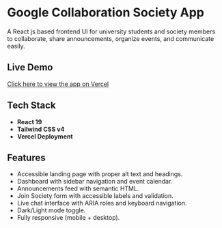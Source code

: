 # Google Collaboration Society App

A React js based frontend UI for university students and society members to collaborate, share announcements, organize events, and communicate easily.

##  Live Demo
[Click here to view the app on Vercel](https://google-collaboration.vercel.app/)

##  Tech Stack
- **React 19**
- **Tailwind CSS v4**
- **Vercel Deployment**

##  Features
- Accessible landing page with proper alt text and headings.
- Dashboard with sidebar navigation and event calendar.
- Announcements feed with semantic HTML.
- Join Society form with accessible labels and validation.
- Live chat interface with ARIA roles and keyboard navigation.
- Dark/Light mode toggle.
- Fully responsive (mobile + desktop).
